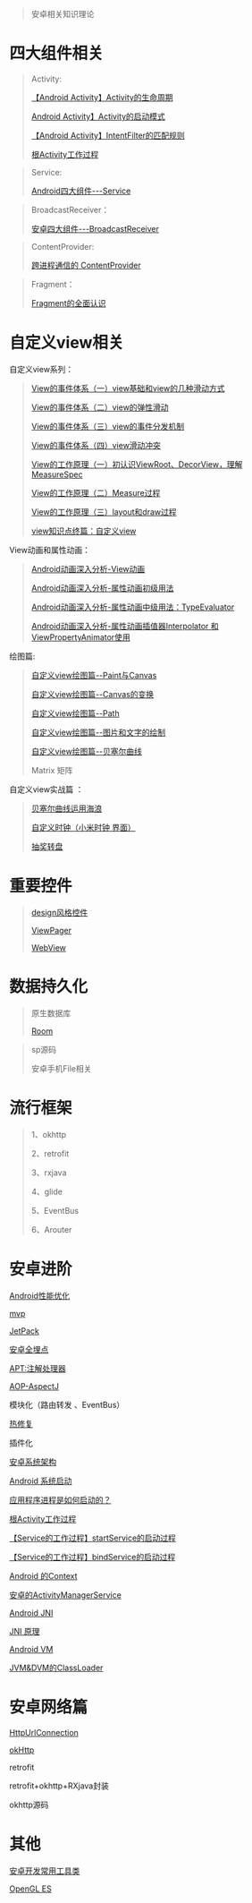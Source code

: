 > 安卓相关知识理论

# 四大组件相关

>Activity:
>
>[【Android Activity】Activity的生命周期](https://blog.csdn.net/qq_38350635/article/details/88855761)
>
>[Android Activity】Activity的启动模式](https://blog.csdn.net/qq_38350635/article/details/88878310)
>
>[【Android Activity】IntentFilter的匹配规则](https://blog.csdn.net/qq_38350635/article/details/109755586)
>
>[根Activity工作过程](https://blog.csdn.net/qq_38350635/article/details/113870728)
>
>

>Service:
>
>[Android四大组件---Service](https://blog.csdn.net/qq_38350635/article/details/99292611)

>BroadcastReceiver：
>
>[安卓四大组件---BroadcastReceiver](https://blog.csdn.net/qq_38350635/article/details/99445872)

>ContentProvider:
>
>[跨进程通信的 ContentProvider](https://blog.csdn.net/qq_38350635/article/details/93721409)
>
>



>Fragment：
>
>[Fragment的全面认识](https://blog.csdn.net/qq_38350635/article/details/99855068)


# 自定义view相关

自定义view系列：

>[View的事件体系（一）view基础和view的几种滑动方式](https://blog.csdn.net/qq_38350635/article/details/89067408)
>
>[View的事件体系（二）view的弹性滑动](https://blog.csdn.net/qq_38350635/article/details/89141033)
>
>[View的事件体系（三）view的事件分发机制](https://blog.csdn.net/qq_38350635/article/details/89158550)
>
>[View的事件体系（四）view滑动冲突](https://blog.csdn.net/qq_38350635/article/details/89205995)
>
>[View的工作原理（一）初认识ViewRoot、DecorView，理解MeasureSpec](https://blog.csdn.net/qq_38350635/article/details/89230661)
>
>[View的工作原理（二）Measure过程](https://blog.csdn.net/qq_38350635/article/details/89279993)
>
>[View的工作原理（三）layout和draw过程](https://blog.csdn.net/qq_38350635/article/details/89290121)
>
>[view知识点终篇：自定义view](https://blog.csdn.net/qq_38350635/article/details/89294115)

View动画和属性动画：

>[Android动画深入分析-View动画](https://blog.csdn.net/qq_38350635/article/details/91355551)
>
>[Android动画深入分析-属性动画初级用法](https://blog.csdn.net/qq_38350635/article/details/91407754)
>
>[Android动画深入分析-属性动画中级用法：TypeEvaluator](https://blog.csdn.net/qq_38350635/article/details/91447936)
>
>[Android动画深入分析-属性动画插值器Interpolator 和ViewPropertyAnimator使用](https://blog.csdn.net/qq_38350635/article/details/91462859)
>
>

绘图篇:

>
>[自定义view绘图篇--Paint与Canvas](https://blog.csdn.net/qq_38350635/article/details/97245106)
>
>[自定义view绘图篇--Canvas的变换](https://blog.csdn.net/qq_38350635/article/details/97393484)
>
>[自定义view绘图篇--Path](https://blog.csdn.net/qq_38350635/article/details/97499253)
>
>[自定义view绘图篇--图片和文字的绘制](https://blog.csdn.net/qq_38350635/article/details/97960329)
>
>[自定义view绘图篇--贝塞尔曲线](https://blog.csdn.net/qq_38350635/article/details/98100117)
>
>Matrix 矩阵

自定义view实战篇 ： 

   >[贝塞尔曲线运用海浪](https://github.com/sunnnydaydev/CustmoViewPractise) 
   >
   >[自定义时钟（小米时钟 界面）](https://github.com/sunnnydaydev/CustmoViewPractise)
   >
   >[抽奖转盘](https://github.com/sunnnydaydev/Plate/tree/master)
   >

# 重要控件

> [design风格控件](https://github.com/sunnnydaydev/MaterialDesign)
>
> [ViewPager](https://blog.csdn.net/qq_38350635/article/details/103532857)
>
> [WebView](https://github.com/sunnnydaydev/WebView)
>


# 数据持久化

> 原生数据库
>
>
> [Room](https://github.com/sunnnydaydev/JetPack/blob/master/md/7%E3%80%81Room.md)
>

> sp源码
>
> 安卓手机File相关

# 流行框架

>1、okhttp 
>
>2、retrofit
>
>3、rxjava
>
>4、glide
>
>5、EventBus
>
>6、Arouter


# 安卓进阶

   [Android性能优化](https://blog.csdn.net/qq_38350635/article/details/89430523)

   [mvp](https://blog.csdn.net/qq_38350635/article/details/89488965)

   [JetPack](https://github.com/sunnnydaydev/JetPack)
   
   [安卓全埋点](https://github.com/sunnnydaydev/BuryingPoint/tree/master)
   
   [APT:注解处理器](https://github.com/sunnnydaydev/AnnotationProcessorTool)
 
  [AOP-AspectJ](https://github.com/sunnnydaydev/AppClick_AspectJ_AOP)
 
  模块化（路由转发 、EventBus）

  [热修复](https://blog.csdn.net/qq_38350635/article/details/118337789)
  
  插件化 

  [安卓系统架构](https://blog.csdn.net/qq_38350635/article/details/112066065?spm=1001.2014.3001.5501)
  
  [Android 系统启动](https://blog.csdn.net/qq_38350635/article/details/112203657?spm=1001.2014.3001.5501)
  
  [应用程序进程是如何启动的？](https://blog.csdn.net/qq_38350635/article/details/112794041?spm=1001.2014.3001.5501)
  
  [根Activity工作过程](https://blog.csdn.net/qq_38350635/article/details/113870728?spm=1001.2014.3001.5501)
  
  [【Service的工作过程】startService的启动过程](https://blog.csdn.net/qq_38350635/article/details/114450408?spm=1001.2014.3001.5501)
  
  [【Service的工作过程】bindService的启动过程](https://blog.csdn.net/qq_38350635/article/details/114597333?spm=1001.2014.3001.5501)
  
  [Android 的Context](https://blog.csdn.net/qq_38350635/article/details/114640210?spm=1001.2014.3001.5501)
  
  [安卓的ActivityManagerService](https://blog.csdn.net/qq_38350635/article/details/114785334?spm=1001.2014.3001.5501)
  
  [Android JNI](https://blog.csdn.net/qq_38350635/article/details/115047931?spm=1001.2014.3001.5501)
  
  [JNI 原理](https://blog.csdn.net/qq_38350635/article/details/115096659?spm=1001.2014.3001.5501)
  
  [Android VM](https://blog.csdn.net/qq_38350635/article/details/115312610)
  
  [JVM&DVM的ClassLoader](https://blog.csdn.net/qq_38350635/article/details/115470935)
  
  # 安卓网络篇
  
  [HttpUrlConnection](https://github.com/sunnnydaydev/NoteHttpUrlConnection)
  
  [okHttp](https://github.com/sunnnydaydev/NoteOkHttp)
  
  retrofit
  
  retrofit+okhttp+RXjava封装
  
  okhttp源码
  
  # 其他
  
 [安卓开发常用工具类](https://github.com/sunnnydaydev/UtilsTool)
 
 [OpenGL ES](https://github.com/sunnnydaydev/OpenGlES)
  

  
  
  
